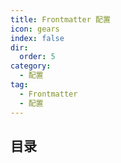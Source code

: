 ```yaml
---
title: Frontmatter 配置
icon: gears
index: false
dir:
  order: 5
category:
  - 配置
tag:
  - Frontmatter
  - 配置
---
```


## 目录

<Catalog />
